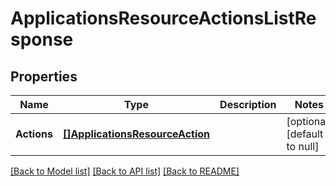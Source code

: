 # ApplicationsResourceActionsListResponse

## Properties
Name | Type | Description | Notes
------------ | ------------- | ------------- | -------------
**Actions** | [**[]ApplicationsResourceAction**](applicationsResourceAction.md) |  | [optional] [default to null]

[[Back to Model list]](../README.md#documentation-for-models) [[Back to API list]](../README.md#documentation-for-api-endpoints) [[Back to README]](../README.md)

